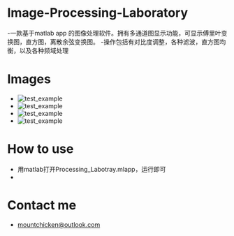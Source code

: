 # Image-Processing-Laboratory
-一款基于matlab app 的图像处理软件。拥有多通道图显示功能，可显示傅里叶变换图，直方图，离散余弦变换图。
-操作包括有对比度调整，各种滤波，直方图均衡，以及各种频域处理

# Images 
- ![test_example](https://github.com/Mountchicken/Chinese2English-Translator-with-Transformers/tree/main/Image_github/one.png)
- ![test_example](https://github.com/Mountchicken/Chinese2English-Translator-with-Transformers/tree/main/Image_github/two.png)
- ![test_example](https://github.com/Mountchicken/Chinese2English-Translator-with-Transformers/tree/main/Image_github/three.png)
- ![test_example](https://github.com/Mountchicken/Chinese2English-Translator-with-Transformers/tree/main/Image_github/four.png)

# How to use
- 用matlab打开Processing_Labotray.mlapp，运行即可
- 
# Contact me 
- mountchicken@outlook.com

